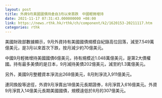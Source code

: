 ```yaml
---
layout: post
title: 外資9月美國國債持倉自3月以來首跌　中國輕微增持
date: 2021-11-17 07:31:43.000000000 +08:00
link: https://news.rthk.hk/rthk/ch/component/k2/1620153-20211117.htm
categories: rthk
---
```


美國財政部數據顯示，9月外資持有美國國債規模自紀錄高位回落，減至7.549萬億美元，是3月以來首次下跌，按月減少約70億美元。

中國9月輕微增持美國國債6億美元，持有規模近1.048萬億美元，是第2大債權國。持有最多美債的是日本，9月減持美債202億美元，減至約1.3萬億美元。

另外，美國9月整體資本淨流出268億美元，8月則淨流入911億美元。

連同換股等途徑，外資9月淨賣出18億美元長期證券，8月淨買入616億美元。外資9月淨買入14億美元長期美國國債，規模遠低於8月的307億美元。
